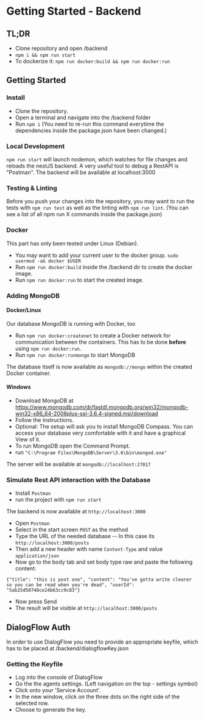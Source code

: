 # Getting Started - Backend

## TL;DR
- Clone repository and open /backend
- `npm i && npm run start`
- To dockerize it: `npm run docker:build && npm run docker:run`

## Getting Started

### Install
- Clone the repository.
- Open a terminal and navigate into the /backend folder
- Run `npm i` (You need to re-run this command everytime the dependencies inside the package.json have been changed.)

### Local Development
`npm run start` will launch nodemon, which watches for file changes and reloads the nestJS backend. A very useful tool to debug a RestAPI is "Postman". The backend will be available at localhost:3000

### Testing & Linting
Before you push your changes into the repository, you may want to run the tests with `npm run test` as well as the linting with `npm run lint`. (You can see a list of all npm run X commands inside the package.json)

### Docker
This part has only been tested under Linux (Debian).
- You may want to add your current user to the docker group. `sudo usermod -aG docker $USER`
- Run `npm run docker:build` inside the /backend dir to create the docker image.
- Run `npm run docker:run` to start the created image. 

### Adding MongoDB
#### Docker/Linux
Our database MongoDB is running with Docker, too
- Run `npm run docker:createnet` to create a Docker network for communication between the containers. This has to be done **before** using `npm run docker:run`.
- Run `npm run docker:runmongo` to start MongoDB

The database itself is now available as `mongodb://mongo` within the created Docker container.
#### Windows
- Download MongoDB at https://www.mongodb.com/dr/fastdl.mongodb.org/win32/mongodb-win32-x86_64-2008plus-ssl-3.6.4-signed.msi/download
- Follow the instructions.
- Optional: The setup will ask you to install MongoDB Compass. You can access your database very comfortable with it and have a graphical View of it.
- To run MongoDB open the Command Prompt.
- run `"C:\Program Files\MongoDB\Server\3.6\bin\mongod.exe"`

The server will be available at `mongodb://localhost:27017`

### Simulate Rest API interaction with the Database

- Install `Postman`
- run the project with `npm run start`

The backend is now available at `http://localhost:3000`

- Open `Postman`
- Select in the start screen `POST` as the method
- Type the URL of the needed database
-- In this case its `http://localhost:3000/posts`
- Then add a new header with name `Content-Type` and value `application/json`
- Now go to the body tab and set body type raw and paste the following content:

`{"title": "this is post one", "content": "You've gotta write clearer so you can be read when you're dead", "userId": "5ab25d50740ce24b63cc9c83"}`

- Now press Send
- The result will be visible at `http://localhost:3000/posts`


## DialogFlow Auth
In order to use DialogFlow you need to provide an appropriate keyfile, which has to be placed at /backend/dialogflowKey.json

### Getting the Keyfile
- Log into the console of DialogFlow
- Go the the agents settings. (Left navigation on the top - settings symbol)
- Click onto your 'Service Account'. 
- In the new window, click on the three dots on the right side of the selected row.
- Choose to generate the key. 
